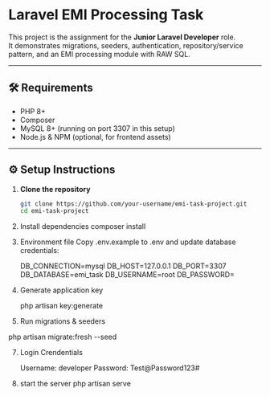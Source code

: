 # Laravel EMI Processing Task

This project is the assignment for the **Junior Laravel Developer** role.  
It demonstrates migrations, seeders, authentication, repository/service pattern, and an EMI processing module with RAW SQL.

---

## 🛠 Requirements
- PHP 8+
- Composer
- MySQL 8+ (running on port 3307 in this setup)
- Node.js & NPM (optional, for frontend assets)

---

## ⚙️ Setup Instructions

1. **Clone the repository**
   ```bash
   git clone https://github.com/your-username/emi-task-project.git
   cd emi-task-project

2. Install dependencies
    composer install

3. Environment file
Copy .env.example to .env and update database credentials:

    DB_CONNECTION=mysql
    DB_HOST=127.0.0.1
    DB_PORT=3307
    DB_DATABASE=emi_task
    DB_USERNAME=root
    DB_PASSWORD=

4. Generate application key

   php artisan key:generate

6. Run migrations & seeders

  php artisan migrate:fresh --seed

7. Login Crendentials

   Username: developer
   Password: Test@Password123#

9. start the server
php artisan serve


